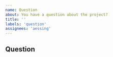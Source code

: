 ```yaml
---
name: Question
about: You have a question about the project?
title: ''
labels: 'question'
assignees: 'aessing'
---
```


## Question

<!-- Please ask your question and provide as much detail as you can. If you have a question about a specific part of the project, please provide a link to the part of the project you are referring to. -->
